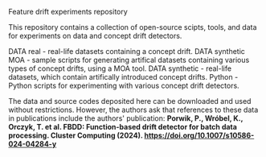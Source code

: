 Feature drift experiments repository

This repository contains a collection of open-source scipts, tools, and data for experiments on data and concept drift detectors.

DATA real - real-life datasets containing a concept drift.
DATA synthetic MOA - sample scripts for generating artifical datasets containing various types of concept drifts, using a MOA tool.
DATA synthetic - real-life datasets, which contain artifically introduced concept drifts.
Python - Python scripts for experimenting with various concept drift detectors.

The data and source codes deposited here can be downloaded and used without restrictions. However, the authors ask that references to these data in publications include the authors' publication:
**Porwik, P., Wróbel, K., Orczyk, T. et al. FBDD: Function-based drift detector for batch data processing. Cluster Computing (2024). https://doi.org/10.1007/s10586-024-04284-y**
